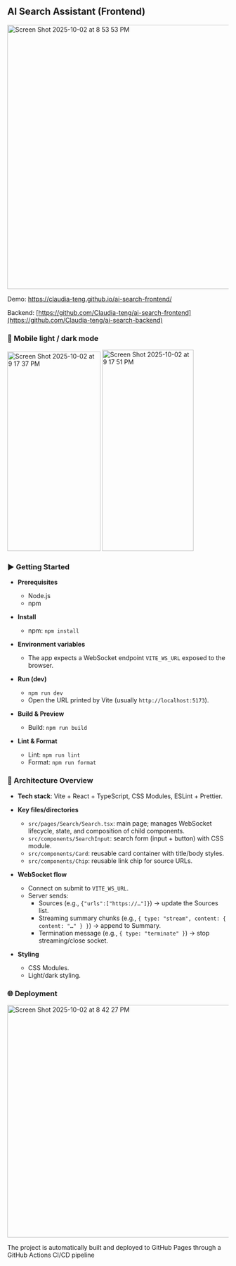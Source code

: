 ## AI Search Assistant (Frontend)

<img width="850" height="600" alt="Screen Shot 2025-10-02 at 8 53 53 PM" src="https://github.com/user-attachments/assets/05a3a141-dab4-47d5-9c1f-4fbef3e8bdb6" />

Demo: https://claudia-teng.github.io/ai-search-frontend/

Backend: [https://github.com/Claudia-teng/ai-search-frontend](https://github.com/Claudia-teng/ai-search-backend)

### 📱 Mobile light / dark mode

<img width="212" height="453" alt="Screen Shot 2025-10-02 at 9 17 37 PM" src="https://github.com/user-attachments/assets/ef4d71c7-0c3b-4a25-af23-f2b656cfd1d0" />
<img width="208" height="457" alt="Screen Shot 2025-10-02 at 9 17 51 PM" src="https://github.com/user-attachments/assets/9d5bb2b3-576a-4cec-b6cd-217511dd7a59" />


### ▶️ Getting Started

- **Prerequisites**
  - Node.js
  - npm

- **Install**
  - npm: `npm install`

- **Environment variables**
  - The app expects a WebSocket endpoint `VITE_WS_URL` exposed to the browser.

- **Run (dev)**
  - `npm run dev`
  - Open the URL printed by Vite (usually `http://localhost:5173`).

- **Build & Preview**
  - Build: `npm run build`

- **Lint & Format**
  - Lint: `npm run lint`
  - Format: `npm run format`

### 🔧 Architecture Overview

- **Tech stack**: Vite + React + TypeScript, CSS Modules, ESLint + Prettier.

- **Key files/directories**
  - `src/pages/Search/Search.tsx`: main page; manages WebSocket lifecycle, state, and composition of child components.
  - `src/components/SearchInput`: search form (input + button) with CSS module.
  - `src/components/Card`: reusable card container with title/body styles.
  - `src/components/Chip`: reusable link chip for source URLs.

- **WebSocket flow**
  - Connect on submit to `VITE_WS_URL`.
  - Server sends:
    - Sources (e.g., `{"urls":["https://…"]}`) → update the Sources list.
    - Streaming summary chunks (e.g., `{ type: "stream", content: { content: "…" } }`) → append to Summary.
    - Termination message (e.g., `{ type: "terminate" }`) → stop streaming/close socket.

- **Styling**
  - CSS Modules.
  - Light/dark styling.

### 🌐 Deployment

<img width="729" height="528" alt="Screen Shot 2025-10-02 at 8 42 27 PM" src="https://github.com/user-attachments/assets/8402de49-5823-4329-87b5-534377ddc1a7" />

The project is automatically built and deployed to GitHub Pages through a GitHub Actions CI/CD pipeline
